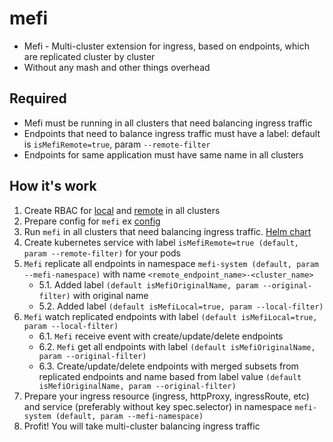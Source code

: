 # mefi
- Mefi - Multi-cluster extension for ingress, based on endpoints, which are replicated cluster by cluster
- Without any mash and other things overhead

## Required
- Mefi must be running in all clusters that need balancing ingress traffic
- Endpoints that need to balance ingress traffic must have a label: default is `isMefiRemote=true`, param `--remote-filter`
- Endpoints for same application must have same name in all clusters 

## How it's work
1. Create RBAC for [local](https://github.com/destanyinside/mefi/tree/main/deploy/chart/templates/local_rbac.yaml) and [remote](https://github.com/destanyinside/mefi/tree/main/deploy/chart/templates/remote_rbac.yaml) in all clusters
2. Prepare config for `mefi` ex [config](hack/config.yaml)
3. Run `mefi` in all clusters that need balancing ingress traffic. [Helm chart](https://github.com/destanyinside/mefi/tree/main/deploy/chart)
4. Create kubernetes service with label `isMefiRemote=true (default, param --remote-filter)` for your pods
5. `Mefi` replicate all endpoints in namespace `mefi-system (default, param --mefi-namespace)` with name `<remote_endpoint_name>-<cluster_name>`
   + 5.1. Added label `(default isMefiOriginalName, param --original-filter)` with original name
   + 5.2. Added label `(default isMefiLocal=true, param --local-filter)`
6. `Mefi` watch replicated endpoints with label `(default isMefiLocal=true, param --local-filter)`
   + 6.1. `Mefi` receive event with create/update/delete endpoints
   + 6.2. `Mefi` get all endpoints with label `(default isMefiOriginalName, param --original-filter)`
   + 6.3. Create/update/delete endpoints with merged subsets from replicated endpoints and name based from label value `(default isMefiOriginalName, param --original-filter)`
7. Prepare your ingress resource (ingress, httpProxy, ingressRoute, etc) and service (preferably without key spec.selector) in namespace `mefi-system (default, param --mefi-namespace)`
8. Profit! You will take multi-cluster balancing ingress traffic